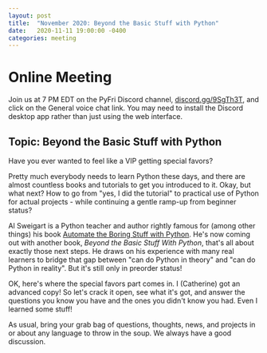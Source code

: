 ```yaml
---
layout: post
title:  "November 2020: Beyond the Basic Stuff with Python" 
date:   2020-11-11 19:00:00 -0400
categories: meeting
---
```


# Online Meeting 

Join us at 7 PM EDT on the PyFri Discord channel, [discord.gg/9SgTh3T](https://discord.gg/9SgTh3T), and click on the 
General voice chat link.  You may need to install the Discord desktop app rather than just using 
the web interface.

## Topic: Beyond the Basic Stuff with Python 

Have you ever wanted to feel like a VIP getting special favors?

Pretty much everybody needs to learn Python these days, and there are almost countless 
books and tutorials to get you introduced to it.  Okay, but what next?  How to go from "yes, 
I did the tutorial" to practical use of Python for actual projects - while continuing 
a gentle ramp-up from beginner status?

Al Sweigart is a Python teacher and author rightly famous for (among other things) his book 
[Automate the Boring Stuff with Python](https://automatetheboringstuff.com/).  He's now 
coming out with another book, _Beyond the Basic Stuff With Python_, that's all about 
exactly those next steps.  He draws on his experience with many real learners to bridge that gap between 
"can do Python in theory" and "can do Python in reality".  But it's still only in preorder status!

OK, here's where the special favors part comes in.  I (Catherine) got an advanced copy!  So let's 
crack it open, see what it's got, and answer the questions you know you have and the ones you 
didn't know you had.  Even I learned some stuff!

As usual, bring your grab bag of questions, thoughts, news, and 
projects in or about any language to throw in the soup.  We always have a good discussion.

